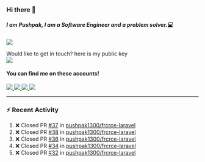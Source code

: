 ### Hi there 👋


##### I am Pushpak, I am a Software Engineer and a problem solver.💻

![](https://komarev.com/ghpvc/?username=pushpak1300)

 Would like to get in touch? here is my public key 
 <br> <a href='https://keybase.io/pushpak1300'><img src="https://img.shields.io/keybase/pgp/pushpak1300?color=pinl&label=PGP&style=for-the-badge"/></a></br>
#### You can find me on these accounts!
<p>
<a href='https://twitter.com/pushpak1300'><a href="https://pushpak1300.me/" target="_blank">
  <img src="https://img.shields.io/badge/website-%23E34F26.svg?&style=for-the-badge" />
</a> 
 
 <a href="https://twitter.com/pushpak1300" target="_blank">
  <img src="https://img.shields.io/badge/twitter-%231DA1F2.svg?&style=for-the-badge&logo=twitter&logoColor=white" />
</a> 

<a href="https://www.linkedin.com/in/pushpak-c-286b17b1/" target="_blank">
  <img src="https://img.shields.io/badge/linkedin-%230077B5.svg?&style=for-the-badge&logo=linkedin&logoColor=white" />
</a> 

<a href="https://dev.to/pushpak1300/" target="_blank">
  <img src="http://img.shields.io/badge/dev.to-gray?style=for-the-badge&logo=dev.to&?logoColor=white?logoWidth=100?label=" />
</a> 


</p>

---

### ⚡ Recent Activity

<!--START_SECTION:activity-->
1. ❌ Closed PR [#37](https://github.com/pushpak1300/frcrce-laravel/pull/37) in [pushpak1300/frcrce-laravel](https://github.com/pushpak1300/frcrce-laravel)
2. ❌ Closed PR [#38](https://github.com/pushpak1300/frcrce-laravel/pull/38) in [pushpak1300/frcrce-laravel](https://github.com/pushpak1300/frcrce-laravel)
3. ❌ Closed PR [#36](https://github.com/pushpak1300/frcrce-laravel/pull/36) in [pushpak1300/frcrce-laravel](https://github.com/pushpak1300/frcrce-laravel)
4. ❌ Closed PR [#34](https://github.com/pushpak1300/frcrce-laravel/pull/34) in [pushpak1300/frcrce-laravel](https://github.com/pushpak1300/frcrce-laravel)
5. ❌ Closed PR [#32](https://github.com/pushpak1300/frcrce-laravel/pull/32) in [pushpak1300/frcrce-laravel](https://github.com/pushpak1300/frcrce-laravel)
<!--END_SECTION:activity-->
